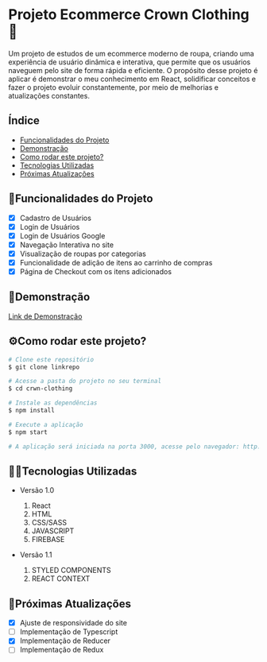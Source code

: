# Projeto Ecommerce Crown Clothing 👑

Um projeto de estudos de um ecommerce moderno de roupa, criando uma experiência de usuário dinâmica e interativa, que permite que os usuários naveguem pelo site de forma rápida e eficiente. O propósito desse projeto é aplicar é demonstrar o meu conhecimento em React, solidificar conceitos e fazer o projeto evoluir constantemente, por meio de melhorias e atualizações constantes.

## Índice

- <a href="#funcionalidades">Funcionalidades do Projeto</a>
- <a href="#demonstracao">Demonstração</a>
- <a href="#rodar">Como rodar este projeto?</a>
- <a href="#tecnologias">Tecnologias Utilizadas</a>
- <a href="#passos">Próximas Atualizações</a>

<div id='funcionalidades'/>

## 📱Funcionalidades do Projeto

- [x] Cadastro de Usuários
- [x] Login de Usuários
- [x] Login de Usuários Google
- [x] Navegação Interativa no site
- [x] Visualização de roupas por categorias
- [x] Funcionalidade de adição de itens ao carrinho de compras
- [x] Página de Checkout com os itens adicionados

</div>

<div id='demonstracao'/>

## 👀Demonstração

[Link de Demonstração](https://crownecommerce.netlify.app)

</div>

<div id='rodar'/>

## ⚙️Como rodar este projeto?

```bash
# Clone este repositório
$ git clone linkrepo

# Acesse a pasta do projeto no seu terminal
$ cd crwn-clothing

# Instale as dependências
$ npm install

# Execute a aplicação
$ npm start

# A aplicação será iniciada na porta 3000, acesse pelo navegador: http://localhost:3000

```

</div>

<div id='tecnologias'/>

## 👨‍💻Tecnologias Utilizadas

- Versão 1.0

  1. React
  2. HTML
  3. CSS/SASS
  4. JAVASCRIPT
  5. FIREBASE

- Versão 1.1
  1. STYLED COMPONENTS
  2. REACT CONTEXT

</div>

<div id='passos'>

## 🚀Próximas Atualizações

- [x] Ajuste de responsividade do site
- [ ] Implementação de Typescript
- [x] Implementação de Reducer
- [ ] Implementação de Redux

</div>
